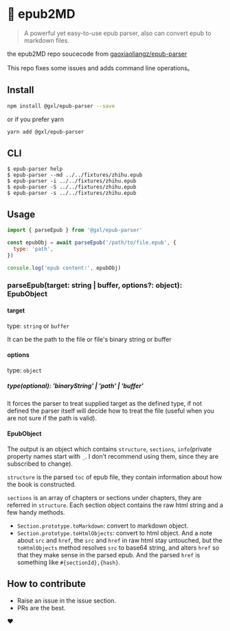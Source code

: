 # 📖 epub2MD

> A powerful yet easy-to-use epub parser, also can convert epub to markdown files.

the epub2MD repo soucecode from [gaoxiaoliangz/epub-parser](https://github.com/gaoxiaoliangz/epub-parser)

This repo fixes some issues and adds command line operations。

## Install

```bash
npm install @gxl/epub-parser --save
```

or if you prefer yarn

```bash
yarn add @gxl/epub-parser
```

## CLI
```shell
$ epub-parser help
$ epub-parser --md ../../fixtures/zhihu.epub
$ epub-parser -i ../../fixtures/zhihu.epub
$ epub-parser -S ../../fixtures/zhihu.epub
$ epub-parser -s ../../fixtures/zhihu.epub
```

## Usage

```js
import { parseEpub } from '@gxl/epub-parser'

const epubObj = await parseEpub('/path/to/file.epub', {
  type: 'path',
})

console.log('epub content:', epubObj)
```

### parseEpub(target: string | buffer, options?: object): EpubObject

#### target

type: `string` or `buffer`

It can be the path to the file or file's binary string or buffer

#### options

type: `object`

##### type(optional): 'binaryString' | 'path' | 'buffer'

It forces the parser to treat supplied target as the defined type, if not defined the parser itself will decide how to treat the file (useful when you are not sure if the path is valid).

#### EpubObject

The output is an object which contains `structure`, `sections`, `info`(private property names start with `_`. I don't recommend using them, since they are subscribed to change).

`structure` is the parsed `toc` of epub file, they contain information about how the book is constructed.

`sections` is an array of chapters or sections under chapters, they are referred in `structure`. Each section object contains the raw html string and a few handy methods.

- `Section.prototype.toMarkdown`: convert to markdown object.
- `Section.prototype.toHtmlObjects`: convert to html object. And a note about `src` and `href`, the `src` and `href` in raw html stay untouched, but the `toHtmlObjects` method resolves `src` to base64 string, and alters `href` so that they make sense in the parsed epub. And the parsed `href` is something like `#{sectionId},{hash}`.

## How to contribute

- Raise an issue in the issue section.
- PRs are the best.

❤️
